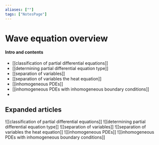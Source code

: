 ```yaml
---
aliases: [""]
tags: ["NotesPage"]
---
```


# Wave equation overview

#### Intro and contents
- [[classification of partial differential equations]]
- [[determining partial differential equation type]]
- [[separation of variables]]
- [[separation of variables the heat equation]]
- [[inhomogeneous PDEs]]
- [[inhomogeneous PDEs with inhomogeneous boundary conditions]]
- 

## Expanded articles
![[classification of partial differential equations]]
![[determining partial differential equation type]]
![[separation of variables]]
![[separation of variables the heat equation]]
![[inhomogeneous PDEs]]
![[inhomogeneous PDEs with inhomogeneous boundary conditions]]

